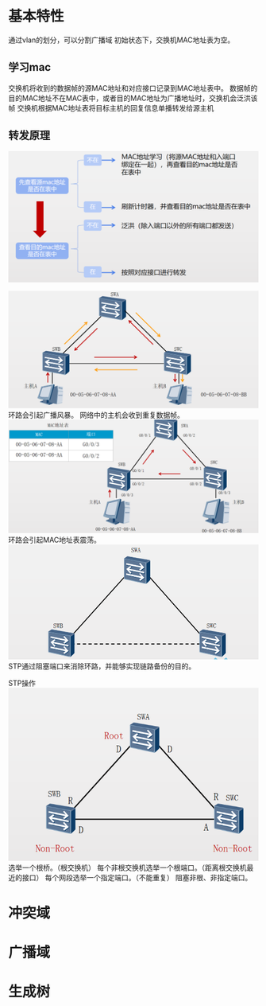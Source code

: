 # 基本特性
通过vlan的划分，可以分割广播域 
初始状态下，交换机MAC地址表为空。
## 学习mac
交换机将收到的数据帧的源MAC地址和对应接口记录到MAC地址表中。
数据帧的目的MAC地址不在MAC表中，或者目的MAC地址为广播地址时，交换机会泛洪该帧
交换机根据MAC地址表将目标主机的回复信息单播转发给源主机
## 转发原理
![4b80250f085271f305f686b118f3fb7d.png](../../_resources/4b80250f085271f305f686b118f3fb7d.png)

![b1d3046ecf08b65b4ecbaf482f81aae3.png](../../_resources/b1d3046ecf08b65b4ecbaf482f81aae3.png)
环路会引起广播风暴。
网络中的主机会收到重复数据帧。
![dc81e973e0581a1a3b2d35e5ff6fee54.png](../../_resources/dc81e973e0581a1a3b2d35e5ff6fee54.png)
环路会引起MAC地址表震荡。
![99674bd9a45cacf29d6c113da33cfc6e.png](../../_resources/99674bd9a45cacf29d6c113da33cfc6e.png)
STP通过阻塞端口来消除环路，并能够实现链路备份的目的。

STP操作
![321facef2420b62d8ecd4362690fa784.png](../../_resources/321facef2420b62d8ecd4362690fa784.png)
选举一个根桥。（根交换机）
每个非根交换机选举一个根端口。（距离根交换机最近的接口）
每个网段选举一个指定端口。（不能重复）
阻塞非根、非指定端口。


# 冲突域
# 广播域
# 生成树
